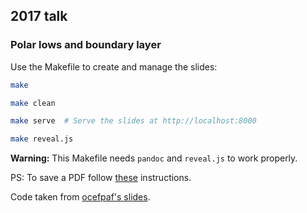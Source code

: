 ## 2017 talk
### Polar lows and boundary layer

Use the Makefile to create and manage the slides:

```bash
make

make clean

make serve  # Serve the slides at http://localhost:8000

make reveal.js
```

**Warning:** This Makefile needs `pandoc` and `reveal.js` to work properly.

PS: To save a PDF follow [these](https://github.com/hakimel/reveal.js#pdf-export) instructions.

Code taken from [ocefpaf's slides](https://github.com/ocefpaf/scipy2016_lightning_talk).
